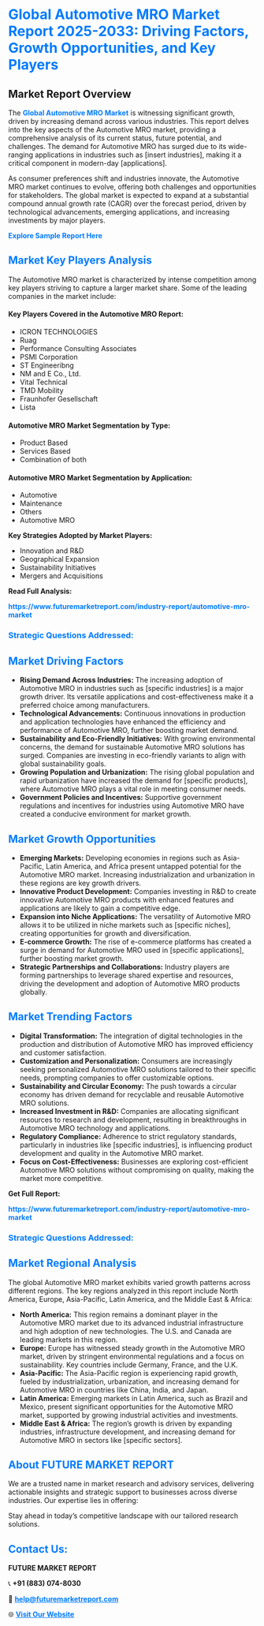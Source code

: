 <h1 style="color: #007BFF;">Global Automotive MRO Market Report 2025-2033: Driving Factors, Growth Opportunities, and Key Players</h1>

<section id="overview">
<h2>Market Report Overview</h2>
<p>The <a href="https://www.futuremarketreport.com/industry-report/automotive-mro-market" style="color: #007BFF; text-decoration: none;"><strong>Global Automotive MRO Market</strong></a> is witnessing significant growth, driven by increasing demand across various industries. This report delves into the key aspects of the Automotive MRO market, providing a comprehensive analysis of its current status, future potential, and challenges. The demand for Automotive MRO has surged due to its wide-ranging applications in industries such as [insert industries], making it a critical component in modern-day [applications].</p>
<p>As consumer preferences shift and industries innovate, the Automotive MRO market continues to evolve, offering both challenges and opportunities for stakeholders. The global market is expected to expand at a substantial compound annual growth rate (CAGR) over the forecast period, driven by technological advancements, emerging applications, and increasing investments by major players.</p>
</section>

<section id="overview">
<p><a href="https://www.futuremarketreport.com/request-sample/reportId=125892" style="color: #007BFF; text-decoration: none;"><strong>Explore Sample Report Here</strong></a></p>
</section>

<section id="key-players">
<h2 style="color: #007BFF;">Market Key Players Analysis</h2>
<p>The Automotive MRO market is characterized by intense competition among key players striving to capture a larger market share. Some of the leading companies in the market include:</p>
<h4>Key Players Covered in the Automotive MRO Report:</h4>
<ul><li>ICRON TECHNOLOGIES</li><li>Ruag</li><li>Performance Consulting Associates</li><li>PSMI Corporation</li><li>ST Engineeribng</li><li>NM and E Co., Ltd.</li><li>Vital Technical</li><li>TMD Mobility</li><li>Fraunhofer Gesellschaft</li><li>Lista</li></ul>
<h4>Automotive MRO Market Segmentation by Type:</h4>
<ul><li>Product Based</li><li>Services Based</li><li>Combination of both</li></ul>

<h4>Automotive MRO Market Segmentation by Application:</h4>
<ul><li>Automotive</li><li>Maintenance</li><li>Others</li><li>Automotive MRO</li></ul>
<p><strong>Key Strategies Adopted by Market Players:</strong></p>
<ul>
<li>Innovation and R&D</li>
<li>Geographical Expansion</li>
<li>Sustainability Initiatives</li>
<li>Mergers and Acquisitions</li>
</ul>
</section>

<section>
<p><strong>Read Full Analysis: </strong></p><a href="https://www.futuremarketreport.com/industry-report/automotive-mro-market" style="color: #007BFF; text-decoration: none;"><strong>https://www.futuremarketreport.com/industry-report/automotive-mro-market</strong></a>
<h3 style="color: #007BFF;">Strategic Questions Addressed:</h3>
</section>

<section id="driving-factors">
<h2 style="color: #007BFF;">Market Driving Factors</h2>
<ul>
<li><strong>Rising Demand Across Industries:</strong> The increasing adoption of Automotive MRO in industries such as [specific industries] is a major growth driver. Its versatile applications and cost-effectiveness make it a preferred choice among manufacturers.</li>
<li><strong>Technological Advancements:</strong> Continuous innovations in production and application technologies have enhanced the efficiency and performance of Automotive MRO, further boosting market demand.</li>
<li><strong>Sustainability and Eco-Friendly Initiatives:</strong> With growing environmental concerns, the demand for sustainable Automotive MRO solutions has surged. Companies are investing in eco-friendly variants to align with global sustainability goals.</li>
<li><strong>Growing Population and Urbanization:</strong> The rising global population and rapid urbanization have increased the demand for [specific products], where Automotive MRO plays a vital role in meeting consumer needs.</li>
<li><strong>Government Policies and Incentives:</strong> Supportive government regulations and incentives for industries using Automotive MRO have created a conducive environment for market growth.</li>
</ul>
</section>

<section id="growth-opportunities">
<h2 style="color: #007BFF;">Market Growth Opportunities</h2>
<ul>
<li><strong>Emerging Markets:</strong> Developing economies in regions such as Asia-Pacific, Latin America, and Africa present untapped potential for the Automotive MRO market. Increasing industrialization and urbanization in these regions are key growth drivers.</li>
<li><strong>Innovative Product Development:</strong> Companies investing in R&D to create innovative Automotive MRO products with enhanced features and applications are likely to gain a competitive edge.</li>
<li><strong>Expansion into Niche Applications:</strong> The versatility of Automotive MRO allows it to be utilized in niche markets such as [specific niches], creating opportunities for growth and diversification.</li>
<li><strong>E-commerce Growth:</strong> The rise of e-commerce platforms has created a surge in demand for Automotive MRO used in [specific applications], further boosting market growth.</li>
<li><strong>Strategic Partnerships and Collaborations:</strong> Industry players are forming partnerships to leverage shared expertise and resources, driving the development and adoption of Automotive MRO products globally.</li>
</ul>
</section>

<section id="trending-factors">
<h2 style="color: #007BFF;">Market Trending Factors</h2>
<ul>
<li><strong>Digital Transformation:</strong> The integration of digital technologies in the production and distribution of Automotive MRO has improved efficiency and customer satisfaction.</li>
<li><strong>Customization and Personalization:</strong> Consumers are increasingly seeking personalized Automotive MRO solutions tailored to their specific needs, prompting companies to offer customizable options.</li>
<li><strong>Sustainability and Circular Economy:</strong> The push towards a circular economy has driven demand for recyclable and reusable Automotive MRO solutions.</li>
<li><strong>Increased Investment in R&D:</strong> Companies are allocating significant resources to research and development, resulting in breakthroughs in Automotive MRO technology and applications.</li>
<li><strong>Regulatory Compliance:</strong> Adherence to strict regulatory standards, particularly in industries like [specific industries], is influencing product development and quality in the Automotive MRO market.</li>
<li><strong>Focus on Cost-Effectiveness:</strong> Businesses are exploring cost-efficient Automotive MRO solutions without compromising on quality, making the market more competitive.</li>
</ul>
</section>

<section>
<p><strong>Get Full Report: </strong></p><a href="https://www.futuremarketreport.com/industry-report/automotive-mro-market" style="color: #007BFF; text-decoration: none;"><strong>https://www.futuremarketreport.com/industry-report/automotive-mro-market</strong></a>
<h3 style="color: #007BFF;">Strategic Questions Addressed:</h3>
</section>


<section id="regional-analysis">
<h2 style="color: #007BFF;">Market Regional Analysis</h2>
<p>The global Automotive MRO market exhibits varied growth patterns across different regions. The key regions analyzed in this report include North America, Europe, Asia-Pacific, Latin America, and the Middle East & Africa:</p>
<ul>
<li><strong>North America:</strong> This region remains a dominant player in the Automotive MRO market due to its advanced industrial infrastructure and high adoption of new technologies. The U.S. and Canada are leading markets in this region.</li>
<li><strong>Europe:</strong> Europe has witnessed steady growth in the Automotive MRO market, driven by stringent environmental regulations and a focus on sustainability. Key countries include Germany, France, and the U.K.</li>
<li><strong>Asia-Pacific:</strong> The Asia-Pacific region is experiencing rapid growth, fueled by industrialization, urbanization, and increasing demand for Automotive MRO in countries like China, India, and Japan.</li>
<li><strong>Latin America:</strong> Emerging markets in Latin America, such as Brazil and Mexico, present significant opportunities for the Automotive MRO market, supported by growing industrial activities and investments.</li>
<li><strong>Middle East & Africa:</strong> The region’s growth is driven by expanding industries, infrastructure development, and increasing demand for Automotive MRO in sectors like [specific sectors].</li>
</ul>
</section>

<footer>
<h2 style="color: #007BFF;">About FUTURE MARKET REPORT</h2>
<p>We are a trusted name in market research and advisory services, delivering actionable insights and strategic support to businesses across diverse industries. Our expertise lies in offering:</p>

<p>Stay ahead in today’s competitive landscape with our tailored research solutions.</p>

<h2 style="color: #007BFF;">Contact Us:</h2>
<p><strong>FUTURE MARKET REPORT</strong></p>
<p>📞 <strong>+91 (883) 074-8030</strong></p>
<p>📧 <strong><a href="mailto:help@futuremarketreport.com" style="color: #007BFF;">help@futuremarketreport.com</a></strong></p>
<p>🌐 <strong><a href="https://www.futuremarketreport.com/" style="color: #007BFF;">Visit Our Website</a></strong></p>
</footer>